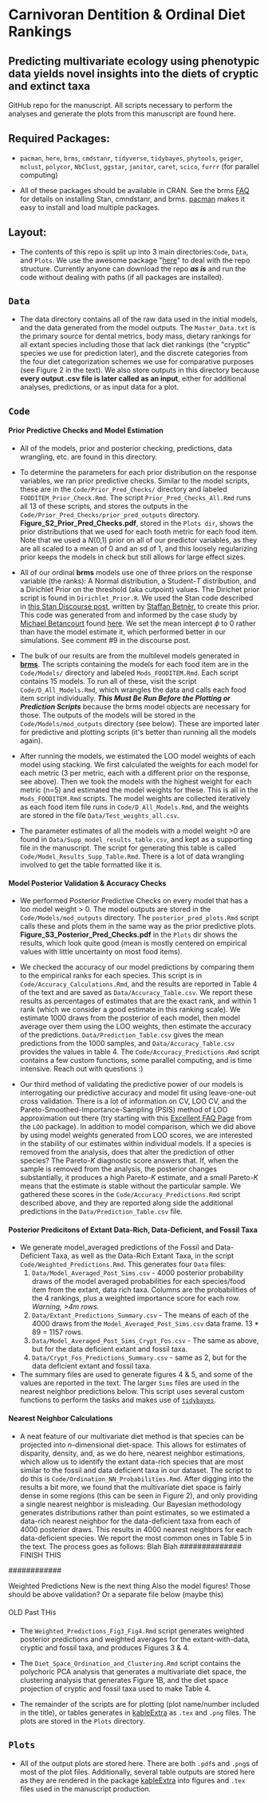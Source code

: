 
Carnivoran Dentition & Ordinal Diet Rankings 
=========

## Predicting multivariate ecology using phenotypic data yields novel insights into the diets of cryptic and extinct taxa

GitHub repo for the manuscript. All scripts necessary to perform the analyses and generate the plots from this manuscript are found here.

## Required Packages:

- `pacman`, `here`, `brms`, `cmdstanr`, `tidyverse`, `tidybayes`, `phytools`, `geiger`, `mclust`, `polycor`, `NbClust`, `ggstar`, `janitor`, `caret`, `scico`, `furrr` (for parallel computing)

- All of these packages should be available in CRAN. See the brms [FAQ](https://github.com/paul-buerkner/brms#faq) for details on installing Stan, cmndstanr, and brms. [pacman](http://trinker.github.io/pacman/vignettes/Introduction_to_pacman.html) makes it easy to install and load multiple packages. 

## Layout:

- The contents of this repo is split up into 3 main directories:`Code`, `Data`, and `Plots`. We use the awesome package "[here](https://here.r-lib.org/)" to deal with the repo structure. Currently anyone can download the repo ***as is*** and run the code without dealing with paths (if all packages are installed).

## **`Data`** 

- The data directory contains all of the raw data used in the initial models, and the data generated from the model outputs. The `Master_Data.txt` is the primary source for dental metrics, body mass, dietary rankings for all extant species including those that lack diet rankings (the "cryptic" species we use for prediction later), and the discrete categories from the four diet categorization schemes we use for comparative purposes (see Figure 2 in the text). We also store outputs in this directory because **every output .csv file is later called as an input**, either for additional analyses, predictions, or as input data for a plot. 

## **`Code`** 

#### Prior Predictive Checks and Model Estimation
- All of the models, prior and posterior checking, predictions, data wrangling, etc. are found in this directory.

- To determine the parameters for each prior distribution on the response variables, we ran prior predictive checks. Similar to the model scripts, these are in the `Code/Prior_Pred_Checks/` directory and labeled `FOODITEM_Prior_Check.Rmd`. The script `Prior_Pred_Checks_All.Rmd` runs all 13 of these scripts, and stores the outputs in the `Code/Prior_Pred_Checks/prior_pred_outputs` directory. **Figure_S2_Prior_Pred_Checks.pdf**, stored in the `Plots dir`, shows the prior distributions that we used for each tooth metric for each food item. Note that we used a $N$(0,1) prior on all of our predictor variables, as they are all scaled to a mean of 0 and an sd of 1, and this loosely regularizing prior keeps the models in check but still allows for large effect sizes. 

- All of our ordinal **brms** models use one of three priors on the response variable (the ranks): A Normal distribution, a Student-$T$ distribution, and a  Dirichlet Prior on the threshold (aka cutpoint) values. The Dirichet prior script is found in `Dirichlet_Prior.R`. We used the Stan code described in [this Stan Discourse post](https://discourse.mc-stan.org/t/dirichlet-prior-on-ordinal-regression-cutpoints-in-brms/20640/3), written by [Staffan Betnèr](https://github.com/StaffanBetner), to create this prior. This code was generated from and informed by the case study by [Michael Betancourt](https://betanalpha.github.io/) found [here](https://betanalpha.github.io/assets/case_studies/ordinal_regression.html). We set the mean intercept	$\phi$ to 0 rather than have the model estimate it, which performed better in our simulations. See comment #9 in the discourse post.

- The bulk of our results are from the multilevel models generated in [**brms**](https://github.com/paul-buerkner/brms). The scripts containing the models for each food item are in the `Code/Models/` directory and labeled `Mods_FOODITEM.Rmd`. Each script contains 15 models. To run all of these, visit the script `Code/D_All_Models.Rmd`, which wrangles the data and calls each food item script individually. ***This Must Be Run Before the Plotting or Prediction Scripts*** because the brms model objects are necessary for those. The outputs of the models will be stored in the `Code/Models/mod_outputs` directory (see below). These are imported later for predictive and plotting scripts (it's better than running all the models again).

- After running the models, we estimated the LOO model weights of each model using stacking. We first calculated the weights for each model for each metric (3 per metric, each with a different prior on the response, see above). Then we took the models with the highest weight for each metric (n=5) and estimated the model weights for these. This is all in the `Mods_FOODITEM.Rmd` scripts. The model weights are collected iteratively as each food item file runs in `Code/D_All_Models.Rmd`, and the weights are stored in the file `Data/Test_weights_all.csv`. 

- The parameter estimates of all the models with a model weight >0 are found in `Data/Supp_model_results_table.csv`, and kept as a supporting file in the manuscript. The script for generating this table is called `Code/Model_Results_Supp_Table.Rmd`. There is a lot of data wrangling involved to get the table formatted like it is. 

#### Model Posterior Validation & Accuracy Checks

- We performed Posterior Predictive Checks on every model that has a loo model weight > 0. The model outputs are stored in the `Code/Models/mod_outputs` directory. The `posterior_pred_plots.Rmd` script calls these and plots them in the same way as the prior predictive plots. **Figure_S3_Posterior_Pred_Checks.pdf** in the `Plots` dir shows the results, which look quite good (mean is mostly centered on empirical values with little uncertainty on most food items). 

- We checked the accuracy of our model predictions by comparing them to the empirical ranks for each species. This script is in `Code/Accuracy_Calculations.Rmd`, and the results are reported in Table 4 of the text and are saved as `Data/Accuracy_Table.csv`. We report these results as percentages of estimates that are the exact rank, and within 1 rank (which we consider a good estimate in this ranking scale). We estimate 1000 draws from the posterior of each model, then model average over them using the LOO weights, then estimate the accuracy of the predictions. `Data/Prediction_Table.csv` gives the mean predictions from the 1000 samples, and `Data/Accuracy_Table.csv` provides the values in table 4. The `Code/Accuracy_Predictions.Rmd` script contains a few custom functions, some parallel computing, and is time intensive. Reach out with questions :)

- Our third method of validating the predictive power of our models is interrogating our predictive accuracy and model fit using leave-one-out cross validation. There is a lot of information on CV, LOO CV, and the Pareto-Smoothed-Importance-Sampling (PSIS) method of LOO approximation out there (try starting with this [Excellent FAQ Page](https://mc-stan.org/loo/articles/online-only/faq.html) from the `LOO` package). In addition to model comparison, which we did above by using model weights generated from LOO scores, we are interested in the stability of our estimates within individual models. If a species is removed from the analysis, does that alter the prediction of other species? The Pareto-$K$ diagnostic score answers that. If, when the sample is removed from the analysis, the posterior changes substantially, it produces a high Pareto-$K$ estimate, and a small Pareto-$K$ means that the estimate is stable without the particular sample. We gathered these scores in the `Code/Accuracy_Predictions.Rmd` script described above, and they are reported along side the additional predictions in the `Data/Prediction_Table.csv` file. 

#### Posterior Predicitons of Extant Data-Rich, Data-Deficient, and Fossil Taxa

- We generate model_averaged predictions of the Fossil and Data-Deficient Taxa, as well as the Data-Rich Extant Taxa, in the script `Code/Weighted_Predictions.Rmd`. This generates four `Data` files:
    1.  `Data/Model_Averaged_Post_Sims.csv` - 4000 posterior probability draws of the model averaged probabilities for each species/food item from the extant, data rich taxa. Columns are the probabilities of the 4 rankings, plus a weighted importance score for each row. *Warning, >4m rows.* 
    2.  `Data/Extant_Predictions_Summary.csv` - The means of each of the 4000 draws from the `Model_Averaged_Post_Sims.csv` data frame. 13 * 89 = 1157 rows.
    3. `Data/Model_Averaged_Post_Sims_Crypt_Fos.csv` - The same as above, but for the data deficient extant and fossil taxa. 
    4. `Data/Crypt_Fos_Predictions_Summary.csv` - same as 2, but for the data deficient extant and fossil taxa.  
- The summary files are used to generate figures 4 & 5, and some of the values are reported in the text. The larger `Sims` files are used in the nearest neighbor predictions below. This script uses several custom functions to perform the tasks and makes use of [`tidybayes`](http://mjskay.github.io/tidybayes/articles/tidybayes.html). 

#### Nearest Neighbor Calculations

- A neat feature of our multivariate diet method is that species can be projected into $n$-dimensional diet-space. This allows for estimates of disparity, density, and, as we do here, nearest neighbor estimations, which allow us to identify the extant data-rich species that are most similar to the fossil and data deficient taxa in our dataset. The script to do this is `Code/Ordination_NN_Probabilities.Rmd`.  After digging into the results a bit more, we found that the multivariate diet space is fairly dense in some regions (this can be seen in Figure 2), and only providing a single nearest neighbor is misleading. Our Bayesian methodology generates distributions rather than point estimates, so we estimated a data-rich nearest neighbor for the data-deficient taxa from each of 4000 posterior draws. This results in 4000 nearest neighbors for each data-deficient species. We report the most common ones in Table 5 in the text. The process goes as follows:  Blah Blah
##############
FINISH THIS 

############

Weighted Predictions New is the next thing
Also the model figures! Those should be above validation? Or a separate file below (maybe this)


####
OLD Past THis
####
- The `Weighted_Predictions_Fig3_Fig4.Rmd` script generates weighted posterior predictions and weighted averages for the extant-with-data, cryptic and fossil taxa, and produces Figures 3 & 4. 

- The `Diet_Space_Ordination_and_Clustering.Rmd` script contains the polychoric PCA analysis that generates a multivariate diet space, the clustering analysis that generates Figure 1B, and the diet space projection of cryptic and fossil taxa used to make Table 4.

- The remainder of the scripts are for plotting (plot name/number included in the title), or tables generates in [kableExtra](https://cran.r-project.org/web/packages/kableExtra/vignettes/awesome_table_in_html.html) as `.tex` and `.png` files. The plots are stored in the `Plots` directory.


## **`Plots`** 

- All of the output plots are stored here. There are both `.pdf`s and `.png`s of most of the plot files. Additionally, several table outputs are stored here as they are rendered in the package [kableExtra](https://cran.r-project.org/web/packages/kableExtra/vignettes/awesome_table_in_html.html) into figures and `.tex` files used in the manuscript production. 


